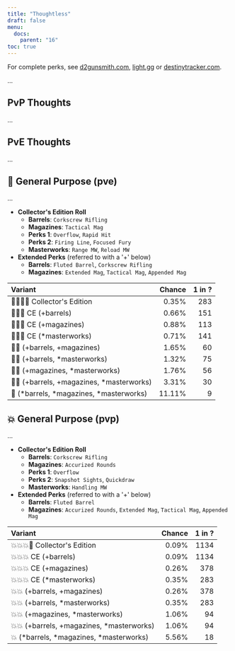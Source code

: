 ```yaml
---
title: "Thoughtless"
draft: false
menu:
  docs:
    parent: "16"
toc: true
---
```


For complete perks, see [d2gunsmith.com](https://d2gunsmith.com/w/4067556514), [light.gg](https://www.light.gg/db/items/4067556514) or [destinytracker.com](https://destinytracker.com/destiny-2/db/items/4067556514).

...

## PvP Thoughts

...

## PvE Thoughts

...

## 👾 General Purpose (pve)

...

* **Collector's Edition Roll**
  * **Barrels**: `Corkscrew Rifling`
  * **Magazines**: `Tactical Mag`
  * **Perks 1**: `Overflow`, `Rapid Hit`
  * **Perks 2**: `Firing Line`, `Focused Fury`
  * **Masterworks**: `Range MW`, `Reload MW`
* **Extended Perks** (referred to with a '+' below)
  * **Barrels**: `Fluted Barrel`, `Corkscrew Rifling`
  * **Magazines**: `Extended Mag`, `Tactical Mag`, `Appended Mag`

| Variant | Chance | 1 in ? |
|:-|-:|-:|
| 👾👾👾🌟 Collector's Edition | 0.35% | 283 |
| 👾👾👾 CE (+barrels) | 0.66% | 151 |
| 👾👾👾 CE (+magazines) | 0.88% | 113 |
| 👾👾👾 CE (*masterworks) | 0.71% | 141 |
| 👾👾 (+barrels, +magazines) | 1.65% | 60 |
| 👾👾 (+barrels, *masterworks) | 1.32% | 75 |
| 👾👾 (+magazines, *masterworks) | 1.76% | 56 |
| 👾👾 (+barrels, +magazines, *masterworks) | 3.31% | 30 |
| 👾 (*barrels, *magazines, *masterworks) | 11.11% | 9 |

## 💥 General Purpose (pvp)

...

* **Collector's Edition Roll**
  * **Barrels**: `Corkscrew Rifling`
  * **Magazines**: `Accurized Rounds`
  * **Perks 1**: `Overflow`
  * **Perks 2**: `Snapshot Sights`, `Quickdraw`
  * **Masterworks**: `Handling MW`
* **Extended Perks** (referred to with a '+' below)
  * **Barrels**: `Fluted Barrel`
  * **Magazines**: `Accurized Rounds`, `Extended Mag`, `Tactical Mag`, `Appended Mag`

| Variant | Chance | 1 in ? |
|:-|-:|-:|
| 💥💥💥🌟 Collector's Edition | 0.09% | 1134 |
| 💥💥💥 CE (+barrels) | 0.09% | 1134 |
| 💥💥💥 CE (+magazines) | 0.26% | 378 |
| 💥💥💥 CE (*masterworks) | 0.35% | 283 |
| 💥💥 (+barrels, +magazines) | 0.26% | 378 |
| 💥💥 (+barrels, *masterworks) | 0.35% | 283 |
| 💥💥 (+magazines, *masterworks) | 1.06% | 94 |
| 💥💥 (+barrels, +magazines, *masterworks) | 1.06% | 94 |
| 💥 (*barrels, *magazines, *masterworks) | 5.56% | 18 |
